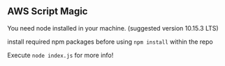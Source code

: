 ## AWS Script Magic

You need node installed in your machine. (suggested version 10.15.3 LTS)

install required npm packages before using `npm install` within the repo

Execute `node index.js` for more info!  